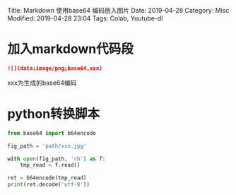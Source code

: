 Title: Markdown 使用base64 编码嵌入图片
Date: 2019-04-28
Category: Misc
Modified: 2019-04-28 23:04
Tags: Colab, Youtube-dl

# 加入markdown代码段
```markdown
![](data:image/png;base64,xxx)
```
xxx为生成的base64编码

# python转换脚本
```python
from base64 import b64encode

fig_path = 'path/xxx.jpg'

with open(fig_path, 'rb') as f:
    tmp_read = f.read()

ret = b64encode(tmp_read)
print(ret.decode('utf-8'))
```